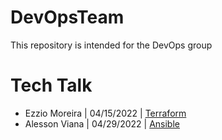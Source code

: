 # DevOpsTeam
This repository is intended for the DevOps group

# Tech Talk
- Ezzio Moreira | 04/15/2022 | [Terraform](https://github.com/joaolgn1985/DevOpsTeam/blob/main/Terraform/README.md)
- Alesson Viana | 04/29/2022 | [Ansible](https://github.com/joaolgn1985/DevOpsTeam/tree/main/Ansible)
